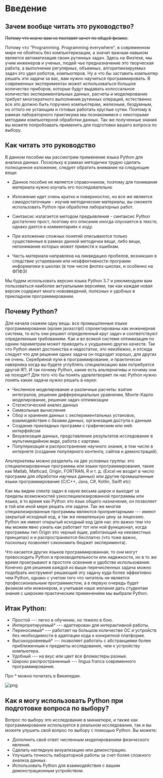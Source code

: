 # Введение

## Зачем вообще читать это руководство?

<s>Потому что иначе вам не поставят зачет по общей физике.</s>

Потому что "Programming. Programming everywhere", в современном мире не обойтись без компьютеризации, а значит важным навыком является автоматизация своих рутинных задач. Здесь на Физтехе, мы учим инженеров и ученых, людей чье предназначение это творческая работа, а выполнение регулярных, объемных, алгоритмизируемых задач это удел роботов, компьютеров. Ну а что бы заставить компьютер решать эти задачи за вас, вам нужно научиться программировать.
В современных экспериментах может использоваться большое количество приборов, которые будут выдавать колоссальное количество экспериментальных данных, расчеты и моделирование требует многократного выполнения рутинных операций, естественно все это должно быть поручено компьютерам, железным, бездумным, но оттого не устающим и готовых работать круглые сутки. Поэтому в рамках лабораторного практикума мы познакомимся с некоторыми методами компьютерной обработки данных. Так же полученные знания вы можете попробоавать применить для подготовки вашего вопроса по выбору.

## Как читать это руководство

В данном пособии мы рассмотрим применение языка Python для анализа данных. Поскольку в рамках методички трудно сделать полноценное изложение, следует обратить внимание на следующие вещи:

* Данное пособие не является справочником, поэтому для понимания материала нужно  изучать его последовательно

* Изложение идет очень кратко и поверхностно, но все же является самодостаточным - изучив методические материалы, вы сможете использовать Python при обработке лабораторных работ.

* Синтаксис излагается методом предъявления - синтаксис Python достаточно прост, поэтому его описание иногда опускается в тексте, однако дается в комментариях к коду.

* При изложении сложных понятий описываются только существенные в рамках данной методички вещи, либо вещи, непонимание которых может привести к ошибкам.

* Часть материала направлена на ликвидацию пробелов, возникших в следствие устаревания или неэффективности программ информатики в школах (в том числе физтех-школах, и особенно на ФПФЭ)

Мы будем использовать версию языка Python 3.7 и рекомендуем вам пользоваться наиболее актуальными версиями, так как каждая новая версия содержит много нововведений, полезных и удобных в прикладном программировании.

## Почему Python?

Для начала скажем одну вещь: все промышленные языки программирования  (кроме javascript) спроектированы как инженерная система, то есть они решают определенный круг задач и соответствуют определенным требованиям. Как и во всякой системе оптимизация по одним параметрам может приводить к ухудшению других качеств. Так что Python имеет достоинства и недостатки, это неизбежно, и отсюда следует что для решения одних задача он подходит хорошо, для других не очень. Серебряной пули в программирование, и практически наверняка когда вы будете углублять специализацию вам потребуется другой ЯП.
И так почему Python, какие есть альтернативы и почему они не походят?
Для того что бы понять удовлетворяет ли нас Python нужно понять какие задачи нужно решать в науке:

* Численное моделирование и различные расчеты: взятие интегралов, решение дифференциальных уравнении, Монте-Карло моделирование, решение задач оптимизации
* Статистический анализ данных
* Символьные вычисления
* Сбор и хранения данных с экспериментальных установок, взаимодействие с базами данных, организация доступа к данным
* Создание прикладных программ с графическим или web интерфейсом
* Визуализация данных, представление результатов исследование в мультимедийном виде, работа с картами.
* Популяризация и распространение научного знания, в том числе в интернете (создание популярного контента, сайтов и демонстраций).

 Альтернативы можно разделить на две условных группы: это специализированные программы или языки программирования, такие как Matlab, Mathcad, Origin, FORTRAN, R и т. д. (Excel не входит в число программ для обработки научных данных) или другие промышленные языки программирования (C/C++, Java, C#, Kotlin, Swift etc)

Как мы видим спектр задач в науке весьма широк и выходит за пределы возможностей узкоспециализированной программы или языка, в то время как Python это язык общего назначения, он позволяет в той или иной мере решать эти задачи. Так же многие специализированные программы
 являются проприетарными --- имеют закрытый исходный код, а так же немаленькую цену за лицензию. Python же имеют открытый исходный код (для нас это важно тем что мы можем явно узнать как работает тот или ной функционал, когда программы тип Origin это черный ящик, работающий на неизвестных принципах) и и распространяются бесплатно (что тоже важно, поскольку позволяет сэкономить бюджет эксперимента).

 Что касается других языков программированная, то они могут превосходить Python в производительности или надежности, но в то же время проигрывают в простоте освоения и удобстве использования.
 Конечно для решения каждой из выше перечисленных задача можно подобрать инструмент решающий эту задачу куда более эффективно чем Python, однако с учетом того что читатель не является профессиональным программистом, а в первую очередь будет физиком или инженером, и учитывая наше желания дать студентам знания с широким практическим применением мы выбрали Python.
 
## Итак Python:

* Простой --- легко в обучении, но тяжело в бою.
* Интерпретируемый* --- адаптирован для интерактивной работы.
* Переносимый* --- работает на большом количестве ОС и устройств без необходимости в адаптации кода к конкретной платформе.
* Высокоуровневый* --- позволяет работать с абстракциями более приближенным к предметы исследования, чем к устройству компьютера.
* Удобный --- на вкус или цвет все фломастеры разные.
* Широко распространенный --- lingua franca современного программирования.

Про * можно почитать в Википедии.

![png](https://xkcd.ru/i/353_v1.png)

## Как я могу использовать Python при подготовке вопроса по выбору?

Вопрос по выбору это исследование в миниатюре, и также как программирование используется в реальном исследовании, так и вы можете улушить свой вопрос по выбору с помощью Python.
Вы можете:

* Дополнить свой ответ численным моделированием физического явления.
* Сделать наглядную визуализацию или демонстрацию.
* Улучшить точность лабораторной работы за счет более сложного анализа данных.
* Использовать Python для взаимодействия с вашим демонстрационным устройством.
